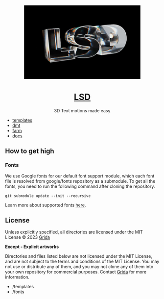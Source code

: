 <p align="center">
  <a href="https://html2.io">
    <img src="./artworks/readme-cover.gif" alt="LSD github cover graphic" height="240" />
  </a>
  <h1 align="center"><a href="https://grida.co/lsd">LSD</a></h1>
  <p align="center">3D Text motions made easy</p>
</p>

- [templates](./templates/)
- [dmt](./dmt/)
- [farm](./farm/)
- [docs](./docs)

## How to get high

### Fonts

We use Google fonts for our default font support module, which each font file is resolved from google/fonts repository as a submodule. To get all the fonts, you need to run the following command after cloning the repository.

```baas
git submodule update --init --recursive
```

Learn more about supported fonts [here](./fonts/README.md).

## License

Unless explicitly specified, all directories are licensed under the MIT License © 2023 [Grida](https://grida.co)

**Except - Explicit artworks**

Directories and files listed below are not licensed under the MIT License, and are not subject to the terms and conditions of the MIT License. You may not use or distribute any of them, and you may not clone any of them into your own repository for commercial purposes. Contact [Grida](https://grida.co) for more information.

- /templates
- /fonts
